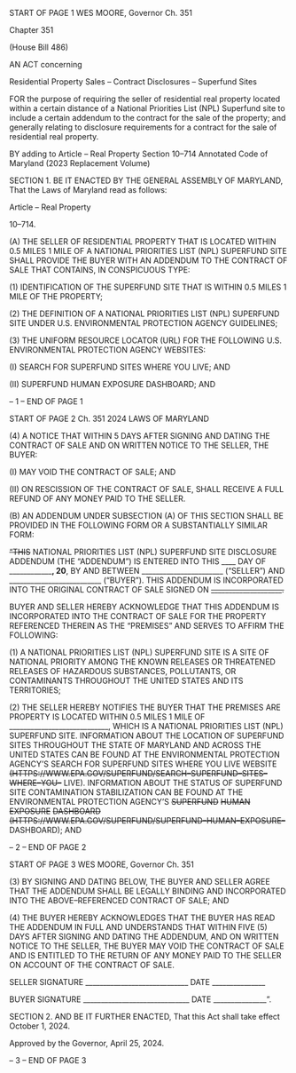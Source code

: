 START OF PAGE 1
WES MOORE, Governor Ch. 351

Chapter 351

(House Bill 486)

AN ACT concerning

Residential Property Sales – Contract Disclosures – Superfund Sites

FOR the purpose of requiring the seller of residential real property located within a certain
distance of a National Priorities List (NPL) Superfund site to include a certain
addendum to the contract for the sale of the property; and generally relating to
disclosure requirements for a contract for the sale of residential real property.

BY adding to
Article – Real Property
Section 10–714
Annotated Code of Maryland
(2023 Replacement Volume)

SECTION 1. BE IT ENACTED BY THE GENERAL ASSEMBLY OF MARYLAND,
That the Laws of Maryland read as follows:

Article – Real Property

10–714.

(A) THE SELLER OF RESIDENTIAL PROPERTY THAT IS LOCATED WITHIN 0.5
MILES 1 MILE OF A NATIONAL PRIORITIES LIST (NPL) SUPERFUND SITE SHALL
PROVIDE THE BUYER WITH AN ADDENDUM TO THE CONTRACT OF SALE THAT
CONTAINS, IN CONSPICUOUS TYPE:

(1) IDENTIFICATION OF THE SUPERFUND SITE THAT IS WITHIN 0.5
MILES 1 MILE OF THE PROPERTY;

(2) THE DEFINITION OF A NATIONAL PRIORITIES LIST (NPL)
SUPERFUND SITE UNDER U.S. ENVIRONMENTAL PROTECTION AGENCY
GUIDELINES;

(3) THE UNIFORM RESOURCE LOCATOR (URL) FOR THE FOLLOWING
U.S. ENVIRONMENTAL PROTECTION AGENCY WEBSITES:

(I) SEARCH FOR SUPERFUND SITES WHERE YOU LIVE; AND

(II) SUPERFUND HUMAN EXPOSURE DASHBOARD; AND

– 1 –
END OF PAGE 1

START OF PAGE 2
Ch. 351 2024 LAWS OF MARYLAND

(4) A NOTICE THAT WITHIN 5 DAYS AFTER SIGNING AND DATING THE
CONTRACT OF SALE AND ON WRITTEN NOTICE TO THE SELLER, THE BUYER:

(I) MAY VOID THE CONTRACT OF SALE; AND

(II) ON RESCISSION OF THE CONTRACT OF SALE, SHALL
RECEIVE A FULL REFUND OF ANY MONEY PAID TO THE SELLER.

(B) AN ADDENDUM UNDER SUBSECTION (A) OF THIS SECTION SHALL BE
PROVIDED IN THE FOLLOWING FORM OR A SUBSTANTIALLY SIMILAR FORM:

~~“THIS~~ NATIONAL PRIORITIES LIST (NPL) SUPERFUND SITE
DISCLOSURE ADDENDUM (THE “ADDENDUM”) IS ENTERED INTO THIS ____ DAY
OF ________________, 20____, BY AND BETWEEN _______________________
(“SELLER”) AND __________________________ (“BUYER”). THIS ADDENDUM IS
INCORPORATED INTO THE ORIGINAL CONTRACT OF SALE SIGNED ON
~~____________________.~~

BUYER AND SELLER HEREBY ACKNOWLEDGE THAT THIS ADDENDUM IS
INCORPORATED INTO THE CONTRACT OF SALE FOR THE PROPERTY REFERENCED
THEREIN AS THE “PREMISES” AND SERVES TO AFFIRM THE FOLLOWING:

(1) A NATIONAL PRIORITIES LIST (NPL) SUPERFUND SITE IS A SITE OF
NATIONAL PRIORITY AMONG THE KNOWN RELEASES OR THREATENED RELEASES OF
HAZARDOUS SUBSTANCES, POLLUTANTS, OR CONTAMINANTS THROUGHOUT THE
UNITED STATES AND ITS TERRITORIES;

(2) THE SELLER HEREBY NOTIFIES THE BUYER THAT THE PREMISES
ARE PROPERTY IS LOCATED WITHIN 0.5 MILES 1 MILE OF
____________________________, WHICH IS A NATIONAL PRIORITIES LIST (NPL)
SUPERFUND SITE. INFORMATION ABOUT THE LOCATION OF SUPERFUND SITES
THROUGHOUT THE STATE OF MARYLAND AND ACROSS THE UNITED STATES CAN BE
FOUND AT THE ENVIRONMENTAL PROTECTION AGENCY’S SEARCH FOR
SUPERFUND SITES WHERE YOU LIVE WEBSITE
~~(HTTPS://WWW.EPA.GOV/SUPERFUND/SEARCH–SUPERFUND–SITES–WHERE–YOU–~~
LIVE). INFORMATION ABOUT THE STATUS OF SUPERFUND SITE CONTAMINATION
STABILIZATION CAN BE FOUND AT THE ENVIRONMENTAL PROTECTION AGENCY’S
~~SUPERFUND~~ ~~HUMAN~~ ~~EXPOSURE~~ ~~DASHBOARD~~
~~(HTTPS://WWW.EPA.GOV/SUPERFUND/SUPERFUND–HUMAN–EXPOSURE–~~
DASHBOARD); AND

– 2 –
END OF PAGE 2

START OF PAGE 3
WES MOORE, Governor Ch. 351

(3) BY SIGNING AND DATING BELOW, THE BUYER AND SELLER AGREE
THAT THE ADDENDUM SHALL BE LEGALLY BINDING AND INCORPORATED INTO THE
ABOVE–REFERENCED CONTRACT OF SALE; AND

(4) THE BUYER HEREBY ACKNOWLEDGES THAT THE BUYER HAS READ
THE ADDENDUM IN FULL AND UNDERSTANDS THAT WITHIN FIVE (5) DAYS AFTER
SIGNING AND DATING THE ADDENDUM, AND ON WRITTEN NOTICE TO THE SELLER,
THE BUYER MAY VOID THE CONTRACT OF SALE AND IS ENTITLED TO THE RETURN
OF ANY MONEY PAID TO THE SELLER ON ACCOUNT OF THE CONTRACT OF SALE.

SELLER SIGNATURE _____________________________ DATE _______________

BUYER SIGNATURE ______________________________ DATE _______________”.

SECTION 2. AND BE IT FURTHER ENACTED, That this Act shall take effect
October 1, 2024.

Approved by the Governor, April 25, 2024.

– 3 –
END OF PAGE 3